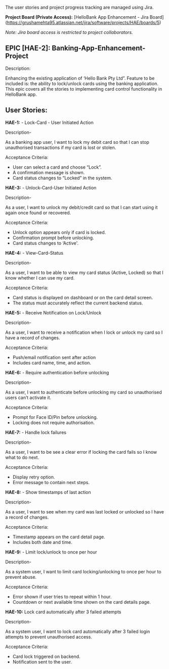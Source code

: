 The user stories and project progress tracking are managed using Jira. 

**Project Board (Private Access):**
[HelloBank App Enhancement - Jira Board] (https://grushamehta95.atlassian.net/jira/software/projects/HAE/boards/5)

*Note: Jira board access is restricted to project collaborators.*

## EPIC [HAE-2]: Banking-App-Enhancement-Project
Description: 

Enhancing the existing application of ‘Hello Bank Pty Ltd”. Feature to be included is: the ability to lock/unlock cards using the banking application. 
This epic covers all the stories to implementing card control functionality in HelloBank app. 

## User Stories:

**HAE-1:** - Lock-Card - User Initiated Action

Description-

As a banking app user, I want to lock my debit card so that I can stop unauthorised transactions if my card is lost or stolen. 

Acceptance Criteria:
* User can select a card and choose “Lock”.
* A confirmation message is shown. 
* Card status changes to “Locked” in the system.

**HAE-3:** - Unlock-Card-User Initiated Action

Description-

As a user, I want to unlock my debit/credit card so that I can start using it again once found or recovered. 

Acceptance Criteria:
* Unlock option appears only if card is locked. 
* Confirmation prompt before unlocking.
* Card status changes to ‘Active'.

**HAE-4:** - View-Card-Status

Description-

As a user, I want to be able to view my card status (Active, Locked) so that I know whether I can use my card. 

Acceptance Criteria:
* Card status is displayed on dashboard or on the card detail screen.
* The status must accurately reflect the current backend status.

**HAE-5:** - Receive Notification on Lock/Unlock

Description-

As a user, I want to receive a notification when I lock or unlock my card so I have a record of changes. 

Acceptance Criteria:
* Push/email notification sent after action
* Includes card name, time, and action.

**HAE-6:** - Require authentication before unlocking

Description-

As a user, I want to authenticate before unlocking my card so unauthorised users can’t activate it. 

Acceptance Criteria:
* Prompt for Face ID/Pin before unlocking.
* Locking does not require authorisation.

**HAE-7:** - Handle lock failures

Description-

As a user, I want to be see a clear error if locking the card fails so I know what to do next.

Acceptance Criteria:
* Display retry option.
* Error message to contain next steps.

**HAE-8:** - Show timestamps of last action

Description-

As a user, I want to see when my card was last locked or unlocked so I have a record of changes. 

Acceptance Criteria:
* Timestamp appears on the card detail page.
* Includes both date and time.

**HAE-9:** - Limit lock/unlock to once per hour

Description-

As a system user, I want to limit card locking/unlocking to once per hour to prevent abuse. 

Acceptance Criteria:
* Error shown if user tries to repeat within 1 hour.
* Countdown or next available time shown on the card details page.

**HAE-10:** Lock card automatically after 3 failed attempts

Description-

As a system user, I want to lock card automatically after 3 failed login attempts to prevent unauthorised access.

Acceptance Criteria:
* Card lock triggered on backend.
* Notification sent to the user.  


  






